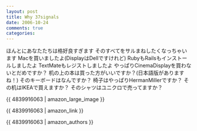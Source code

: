 ```yaml
---
layout: post
title: Why 37signals
date: 2006-10-24
comments: true
categories:
---
```



ほんとにあなたたちは格好良すぎます
そのすべてをサルまねしたくなっちゃいます
Macを買いましたよ(DisplayはDellですけれど)
RubyもRailsもインストールしましたよ
TextMateもレジストしましたよ
やっぱりCinemaDisplayを買わないとだめですか？
机の上の本は買った方がいいですか？(日本語版がありますね！)
そのキーボードはなんですか？
椅子はやっぱりHermanMillerですか？
その机はIKEAで買えますか？
そのシャツはユニクロで売ってますか？
[](http://www.apple.com/education/whymac/compsci/video.html)
[](http://www.apple.com/education/whymac/compsci/)
[](http://www.37signals.com/)

{{ 4839916063 | amazon_large_image }}

{{ 4839916063 | amazon_link }}

{{ 4839916063 | amazon_authors }}